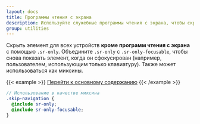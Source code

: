 ```yaml
---
layout: docs
title: Программы чтения с экрана
description: Используйте служебные программы чтения с экрана, чтобы скрыть элементы на всех устройствах, кроме программ чтения с экрана.
group: utilities
---
```


Скрыть элемент для всех устройств **кроме программ чтения с экрана** с помощью `.sr-only`. Объедините `.sr-only` с `.sr-only-focusable`, чтобы снова показать элемент, когда он сфокусирован (например, пользователем, использующим только клавиатуру). Также может использоваться как миксины.

{{< example >}}
<a class="sr-only sr-only-focusable" href="#content">Перейти к основному содержанию</a>
{{< /example >}}

```scss
// Использование в качестве миксина
.skip-navigation {
  @include sr-only;
  @include sr-only-focusable;
}
```

